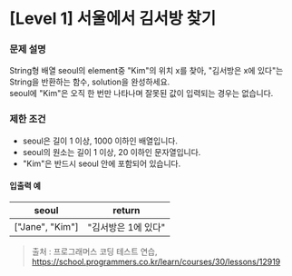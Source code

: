 # [Level 1] 서울에서 김서방 찾기

### 문제 설명
String형 배열 seoul의 element중 "Kim"의 위치 x를 찾아, "김서방은 x에 있다"는 String을 반환하는 함수, solution을 완성하세요.  
seoul에 "Kim"은 오직 한 번만 나타나며 잘못된 값이 입력되는 경우는 없습니다.

### 제한 조건
- seoul은 길이 1 이상, 1000 이하인 배열입니다.
- seoul의 원소는 길이 1 이상, 20 이하인 문자열입니다.
- "Kim"은 반드시 seoul 안에 포함되어 있습니다.

#### 입출력 예
|seoul|return|
|---|---|
|["Jane", "Kim"]|"김서방은 1에 있다"|

>출처 : 프로그래머스 코딩 테스트 연습, https://school.programmers.co.kr/learn/courses/30/lessons/12919
